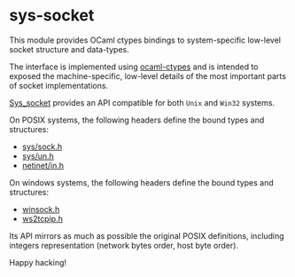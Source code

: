 # sys-socket

This module provides OCaml ctypes bindings to system-specific low-level socket structure and data-types.

The interface is implemented using [ocaml-ctypes](https://github.com/ocamllabs/ocaml-ctypes) and is intended
to exposed the machine-specific, low-level details of the most important parts of socket implementations.

[Sys_socket](sys_socket.mli) provides an API compatible for both `Unix` and `Win32` systems.

On POSIX systems, the following headers define the bound types and structures:
* [sys/sock.h](https://pubs.opengroup.org/onlinepubs/009695399/basedefs/sys/socket.h.html)
* [sys/un.h](http://pubs.opengroup.org/onlinepubs/009695399/basedefs/sys/un.h.html)
* [netinet/in.h](https://pubs.opengroup.org/onlinepubs/009695399/basedefs/netinet/in.h.html)

On windows systems, the following headers define the bound types and structures:
* [winsock.h](https://docs.microsoft.com/en-us/windows/win32/api/winsock/)
* [ws2tcpip.h](https://docs.microsoft.com/en-us/windows/win32/api/ws2tcpip/)

Its API mirrors as much as possible the original POSIX definitions, including integers representation (network bytes order,
host byte order).

Happy hacking!
